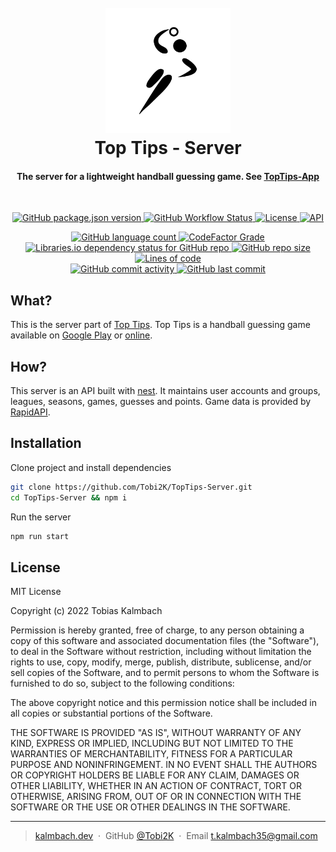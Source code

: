 <h1 align="center">
  <br>
  <a href="http://app.kalmbach.dev"><img src="./icon.png" alt="Top Tips" width="200"></a>
  <br>
  Top Tips - Server
  <br>
</h1>

<h4 align="center">The server for a lightweight handball guessing game. See <a href="https://github.com/Tobi2K/TopTips-App">TopTips-App</a></h4>
<br>
<p align="center">
  <a href="#readme">
    <img alt="GitHub package.json version" src="https://img.shields.io/github/package-json/v/Tobi2K/TopTips-?style=for-the-badge">
  </a>
  <a href="#readme">
    <img alt="GitHub Workflow Status" src="https://img.shields.io/github/workflow/status/Tobi2K/TopTips-Server/CI?style=for-the-badge">
  </a>
  <a href="#license">
    <img alt="License" src="https://img.shields.io/github/license/Tobi2K/TopTips-Server?style=for-the-badge">
  </a>
  <a href="#readme">
    <img alt="API" src="https://img.shields.io/website?down_message=offline&label=API&style=for-the-badge&up_color=green&up_message=online&url=https%3A%2F%2Ftop-tips.kalmbach.dev">
  </a>
</p>
<p align="center">
  <a href="#readme">
    <img alt="GitHub language count" src="https://img.shields.io/github/languages/count/Tobi2K/TopTips-Server?style=flat-square">
  </a>
  <a href="https://www.codefactor.io/repository/github/tobi2k/toptips-server">
    <img alt="CodeFactor Grade" src="https://img.shields.io/codefactor/grade/github/Tobi2K/TopTips-Server?style=flat-square">
  </a>
  <a href="https://depfu.com/repos/github/Tobi2K/TopTips-Server?project_id=35394">
    <img alt="Libraries.io dependency status for GitHub repo" src="https://badges.depfu.com/badges/0f5349633499d611ffff672995a14e72/count.svg">
  </a>
  <a href="#readme">
    <img alt="GitHub repo size" src="https://img.shields.io/github/repo-size/Tobi2K/TopTips-Server?style=flat-square"></a>
  <a href="#readme">
    <img alt="Lines of code" src="https://img.shields.io/tokei/lines/github/Tobi2K/TopTips-Server?style=flat-square">
  </a>
  <br>
  <a href="#readme">
    <img alt="GitHub commit activity" src="https://img.shields.io/github/commit-activity/m/Tobi2K/TopTips-Server?style=flat-square">
  </a>
  <a href="#readme">
    <img alt="GitHub last commit" src="https://img.shields.io/github/last-commit/Tobi2K/TopTips-Server?style=flat-square">
  </a>
</p>

## What?

This is the server part of [Top Tips](https://github.com/Tobi2K/TopTips-App). Top Tips is a handball guessing game available on [Google Play](https://play.google.com/store/apps/details?id=app.kalmbach.dev) or [online](https://app.kalmbach.dev).

## How?

This server is an API built with [nest](https://nestjs.com/). It maintains user accounts and groups, leagues, seasons, games, guesses and points. Game data is provided by [RapidAPI](https://rapidapi.com/api-sports/api/api-handball/).

## Installation

Clone project and install dependencies

```bash
git clone https://github.com/Tobi2K/TopTips-Server.git
cd TopTips-Server && npm i
```

Run the server

```bash
npm run start
```

## License

MIT License

Copyright (c) 2022 Tobias Kalmbach

Permission is hereby granted, free of charge, to any person obtaining a copy of this software and associated documentation files (the "Software"), to deal in the Software without restriction, including without limitation the rights to use, copy, modify, merge, publish, distribute, sublicense, and/or sell copies of the Software, and to permit persons to whom the Software is furnished to do so, subject to the following conditions:

The above copyright notice and this permission notice shall be included in all copies or substantial portions of the Software.

THE SOFTWARE IS PROVIDED "AS IS", WITHOUT WARRANTY OF ANY KIND, EXPRESS OR IMPLIED, INCLUDING BUT NOT LIMITED TO THE WARRANTIES OF MERCHANTABILITY, FITNESS FOR A PARTICULAR PURPOSE AND NONINFRINGEMENT. IN NO EVENT SHALL THE AUTHORS OR COPYRIGHT HOLDERS BE LIABLE FOR ANY CLAIM, DAMAGES OR OTHER LIABILITY, WHETHER IN AN ACTION OF CONTRACT, TORT OR OTHERWISE, ARISING FROM, OUT OF OR IN CONNECTION WITH THE SOFTWARE OR THE USE OR OTHER DEALINGS IN THE SOFTWARE.

---

> [kalmbach.dev](https://www.kalmbach.dev) &nbsp;&middot;&nbsp;
> GitHub [@Tobi2K](https://github.com/Tobi2K) &nbsp;&middot;&nbsp;
> Email [t.kalmbach35@gmail.com](mailto:t.kalmbach35@gmail.com)